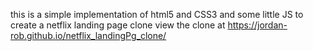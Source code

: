 this is a simple implementation of html5 and CSS3 and some little JS
to create a netflix landing page clone
view the clone at https://jordan-rob.github.io/netflix_landingPg_clone/
